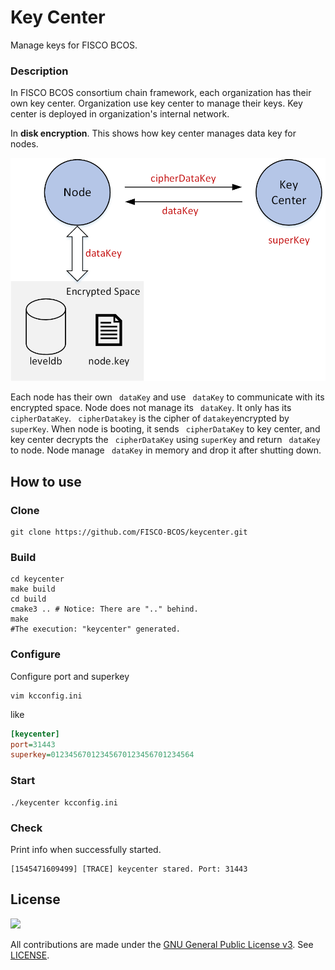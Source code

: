 # Key Center

Manage keys for FISCO BCOS.

### Description

In FISCO BCOS consortium chain framework, each organization has their own key center. Organization use key center to manage their keys. Key center is deployed in organization's internal network.  

In **disk encryption**. This shows how key center manages data key for nodes. 

![](docs/imgs/framework.png)

Each node has their own ``` dataKey``` and use ``` dataKey``` to communicate with its encrypted space. Node does not manage its ``` dataKey```. It only has its ``` cipherDataKey```. ``` cipherDatakey``` is the cipher of ``` datakey ```encrypted by ``` superKey```.  When node is booting, it sends ``` cipherDataKey``` to key center, and key center decrypts the ``` cipherDataKey```  using ``` superKey ``` and return ``` dataKey``` to node. Node manage ``` dataKey``` in memory and drop it after shutting down.

## How to use

### Clone

``` shell
git clone https://github.com/FISCO-BCOS/keycenter.git
```

### Build

``` shell
cd keycenter
make build
cd build
cmake3 .. # Notice: There are ".." behind. 
make
#The execution: "keycenter" generated.
```

### Configure

Configure port and superkey

``` shell
vim kcconfig.ini
```

like

``` ini
[keycenter]
port=31443
superkey=01234567012345670123456701234564
```

### Start

``` shell
./keycenter kcconfig.ini
```

### Check

Print info when successfully started.

``` log
[1545471609499] [TRACE] keycenter stared. Port: 31443
```

## License

![](https://img.shields.io/github/license/FISCO-BCOS/keycenter.svg)

All contributions are made under the [GNU General Public License v3](https://www.gnu.org/licenses/gpl-3.0.en.html). See [LICENSE](LICENSE).